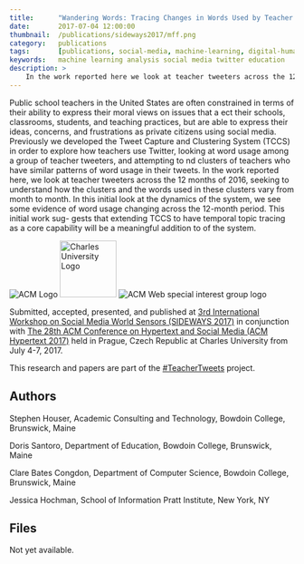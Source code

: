 ```yaml
---
title: 		"Wandering Words: Tracing Changes in Words Used by Teacher Tweeters Over Time (SIDEWAYS 2017)"
date: 		2017-07-04 12:00:00
thumbnail: 	/publications/sideways2017/mff.png
category: 	publications
tags: 		[publications, social-media, machine-learning, digital-humanities]
keywords: 	machine learning analysis social media twitter education
description: >
    In the work reported here we look at teacher tweeters across the 12 months of 2016, seeking to understand how the clusters and the words used in these clusters vary from month to month.
---
```

Public school teachers in the United States are often constrained in terms of their ability to express their moral views on issues that a ect their schools, classrooms, students, and teaching practices, but are able to express their ideas, concerns, and frustrations as private citizens using social media. Previously we developed the Tweet Capture and Clustering System (TCCS) in order to explore how teachers use Twitter, looking at word usage among a group of teacher tweeters, and attempting to  nd clusters of teachers who have similar patterns of word usage in their tweets. In the work reported here, we look at teacher tweeters across the 12 months of 2016, seeking to understand how the clusters and the words used in these clusters vary from month to month. In this initial look at the dynamics of the system, we see some evidence of word usage changing across the 12-month period. This initial work sug- gests that extending TCCS to have temporal topic tracing as a core capability will be a meaningful addition to of the system.

<div class="center">
	<img src="{{"/publications/sideways2017/acm.gif"|prepend:site.assetsurl}}" alt="ACM Logo" />
	<img src="{{"/publications/sideways2017/mff.png"|prepend:site.assetsurl}}" alt="Charles University Logo" height="100px" />
	<img src="{{"/publications/sideways2017/sigweb_logo.png"|prepend:site.assetsurl}}" alt="ACM Web special interest group logo" /> 
</div>

Submitted, accepted, presented, and published at [3rd International Workshop on Social Media World Sensors (SIDEWAYS 2017)](http://linc.iut.univ-paris8.fr/sideways/) in conjunction with 
[The 28th ACM Conference on Hypertext and Social Media (ACM Hypertext 2017)](https://ht.acm.org/ht2017/) held in Prague, Czech Republic at Charles University from July 4-7, 2017.

This research and papers are part of the [#TeacherTweets](http://teachertweets.org) project.

## Authors

Stephen Houser, Academic Consulting and Technology, Bowdoin College,
Brunswick, Maine

Doris Santoro, Department of Education, Bowdoin College,
Brunswick, Maine

Clare Bates Congdon, Department of Computer Science, Bowdoin College,
Brunswick, Maine

Jessica Hochman, School of Information Pratt Institute, New York, NY

## Files

Not yet available.